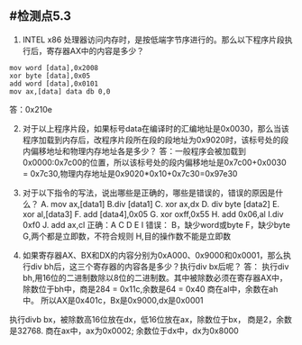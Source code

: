 #检测点5.3 
---
1. INTEL x86 处理器访问内存时，是按低端字节序进行的。那么以下程序片段执行后，寄存器AX中的内容是多少？ 
```
mov word [data],0x2008 
xor byte [data],0x05 
add word [data],0x0101 
mov ax,[data] data db 0,0
```
答：0x210e

2. 对于以上程序片段，如果标号data在编译时的汇编地址是0x0030，那么当该程序加载到内存后，改程序片段所在段的段地址为0x9020时，该标号处的段内偏移地址和物理内存地址各是多少？
答：一般程序会被加载到0x0000:0x7c00的位置，所以该标号处的段内偏移地址是0x7c00+0x0030 = 0x7c30,物理内存地址是0x9020*0x10+0x7c30=0x97e30

3. 对于以下指令的写法，说出哪些是正确的，哪些是错误的，错误的原因是什么？ 
A. mov ax,[data1] B.div [data1] C. xor ax,dx D. div byte [data2] E. xor al,[data3] F. add [data4],0x05 G. xor oxff,0x55 H. add 0x06,al I.div 0xf0 J. add ax,cl
正确：A C D E I 错误： B，缺少word或byte F，缺少byte G,两个都是立即数，不符合规则 H,目的操作数不能是立即数

4. 如果寄存器AX、BX和DX的内容分别为0xA000、0x9000和0x0001，那么执行div bh后，这三个寄存器的内容各是多少？执行div bx后呢？
答： 执行div bh,用16位的二进制数除以8位的二进制数。其中被除数必须在寄存器AX中，除数位于bh中，商是284 = 0x11c,余数是64 = 0x40 商在al中，余数在ah中。 所以AX是0x401c，Bx是0x9000,dx是0x0001

执行divb bx，被除数高16位放在dx，低16位放在ax，除数位于bx， 商是2，余数是32768. 商在ax中，ax为0x0002; 余数位于dx中，dx为0x8000
